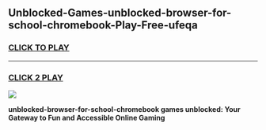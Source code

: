 
## Unblocked-Games-unblocked-browser-for-school-chromebook-Play-Free-ufeqa
<h3>
<a href="https://premium76.site?title=unblocked-browser-for-school-chromebook&ref=12A">CLICK TO PLAY</a></h3>
<hr>

<h3>
<a href="https://premium76.site?title=unblocked-browser-for-school-chromebook&ref=12A">CLICK 2 PLAY</a>
  
</h3>

<a href="https://premium76.site?title=unblocked-browser-for-school-chromebook&ref=12A"><img src="https://clearcache.store/games.png"></a>


**unblocked-browser-for-school-chromebook games unblocked: Your Gateway to Fun and Accessible Online Gaming**

